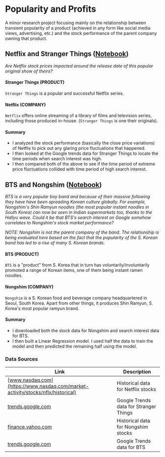 # Popularity and Profits

A minor research project focusing mainly on the relationship between transient popularity of a product (achieved in any form like social media views, advertising, etc.) and the stock performance of the parent company owning that product.

## Netflix and Stranger Things ([Notebook](https://github.com/anshulrao/popularity-and-profits/blob/master/code/Netflix%20and%20Stranger%20Things.ipynb))

*Are Netflix stock prices impacted around the release date of this popular original show of theirs?*

#### Stranger Things (PRODUCT)

`Stranger Things` is a popular and successful Netflix series.

#### Netflix (COMPANY)

`Netflix` offers online streaming of a library of films and television series, including those produced in-house. (`Stranger Things` is one their originals).
    
 #### Summary
 - I analyzed the stock performance (basically the close price variations) of Netflix to pick out any glaring price fluctuations that happened.
 - I then looked at the Google trends data for Stranger Things to locate the time periods when search interest was high.
 - I then compared both of the above to see if the time period of extreme price fluctuations collided with time period of high search interest.


## BTS and Nongshim ([Notebook](https://github.com/anshulrao/popularity-and-profits/blob/master/code/BTS%20and%20Nongshim.ipynb))

*BTS is a very popular boy band and because of their massive following they have have been spreading Korean culture globally. For example, Nongshim's Shin Ramyun noodles (the most popular instant noodles in South Korea) can now be seen in Indian supermarkets too, thanks to the Hallyu wave.
Could it be that BTS's search interest on Google somehow correlates to Nongshim's stock market performance?*

*NOTE: Nongshim is not the parent company of the band. The relationship is being evaluated here based on the fact that the popularity of the S. Korean band has led to a rise of many S. Korean brands.*

#### BTS (PRODUCT)

`BTS` is a "product" from S. Korea that in turn has voluntarily/involuntarily promoted a range of Korean items, one of them being instant ramen noodles.

#### Nongshim (COMPANY)

`Nongshim` is a S. Korean food and beverage company headquartered in Seoul, South Korea. Apart from other things, it produces Shin Ramyun, S. Korea's most popular ramyun brand. 

#### Summary
- I downloaded both the stock data for Nongshim and search interest data for BTS.
- I then built a Linear Regression model. I used half the data to train the model and then predicted the remaining half using the model.

### Data Sources

Link | Description
---- | -----------
[www.nasdaq.com](https://www.nasdaq.com/market-activity/stocks/nflx/historical) | Historical data for Netflix stocks
[trends.google.com](https://trends.google.com/trends/explore?date=2019-01-01%202019-12-31&geo=US&q=%2Fm%2F0131ln7y) | Google Trends data for Stranger Things
[finance.yahoo.com](https://finance.yahoo.com/quote/004370.KS/history?period1=1543622400&period2=1601424000&interval=1d&filter=history&frequency=1d&includeAdjustedClose=true) | Historical data for Nongshim stocks
[trends.google.com](https://trends.google.com/trends/explore?date=2018-12-01%202020-09-30&q=%2Fm%2F0w68qx3) | Google Trends data for BTS
